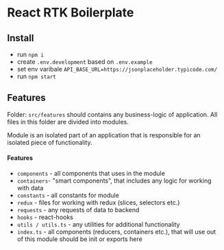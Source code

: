 # React RTK Boilerplate

## Install

- run `npm i`
- create `.env.development` based on `.env.example`
- set env varibale `API_BASE_URL=https://jsonplaceholder.typicode.com/`
- run `npm start`

## Features

Folder: `src/features` should contains any business-logic of application. All files in this folder are divided into modules.

Module is an isolated part of an application that is responsible for an isolated piece of functionality.

#### Features

- `components` - all components that uses in the module
- `containers`- "smart components", that includes any logic for working with data
- `constants` - all constants for module
- `redux` - files for working with redux (slices, selectors etc.)
- `requests` - any requests of data to backend
- `hooks` - react-hooks
- `utils / utils.ts` - any utilities for additional functionality
- `index.ts` - all components (reducers, containers etc.), that will use out of this module should be init or exports here
